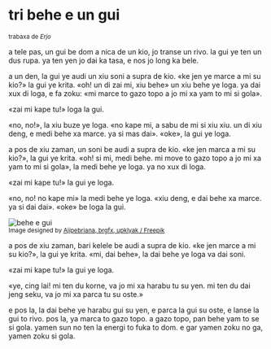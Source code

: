 # tri behe e un gui

<small>trabaxa de _Erjo_</small>

a tele pas, un gui be dom a nica de un kio, jo transe un rivo.
la gui ye ten un dus rupa. ya ten yen jo dai ka tasa, e nos jo long ka bele.

a un den, la gui ye audi un xiu soni a supra de kio.
«ke jen ye marce a mi su kio?» la gui ye krita.
«oh! un di zai mi, xiu behe» un xiu behe ye loga.
ya dai xux di loga, e fa zoku:
«mi marce to gazo topo a jo mi xa yam to mi si gola».

«zai mi kape tu!» loga la gui.

«no, no!», la xiu buze ye loga.
«no kape mi, a sabu de mi si xiu xiu. un di xiu deng, e medi behe xa marce. ya si mas dai».
«oke», la gui ye loga.

a pos de xiu zaman, un soni be audi a supra de kio.
«ke jen marca a mi su kio?», la gui ye krita.
«oh! si mi, medi behe. mi move to gazo topo a jo mi xa yam to mi si gola», la medi behe ye loga.
ya no xux di loga.

«zai mi kape tu!» la gui ye loga.

«no, no! no kape mi» la medi behe ye loga.
«xiu deng, e dai behe xa marce. ya si dai dai».
«oke» be loga la gui.

![](http://www.pandunia.info/grafe/behe_e_gui.png "behe e gui")  
<small>Image designed by [Ajipebriana, brgfx, upklyak / Freepik](https://www.freepik.com)</small>

a pos de xiu zaman, bari kelele be audi a supra de kio.
«ke jen marce a mi su kio?», la gui ye krita.
«mi, dai behe», la dai behe ye loga va dai soni.

«zai mi kape tu!» la gui ye loga.

«ye, cing lai! mi ten du korne, va jo mi xa harabu tu su yen.
mi ten du dai jeng seku, va jo mi xa parca tu su oste.»

e pos la, la dai behe ye harabu gui su yen, e parca la gui su oste, e lanse la gui to rivo.
pos la, ya marca to gazo topo.
a gazo topo, pan behe yam to se si gola.
yamen sun no ten la energi to fuka to dom.
e gar yamen zoku no ga, yamen zoku si gola.

